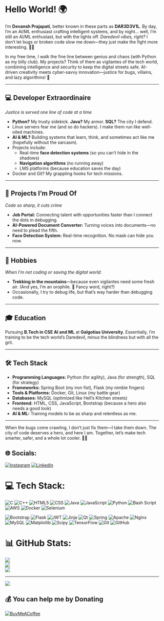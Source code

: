 # Hello World! 🌍  

I’m **Devansh Prajapati**, better known in these parts as **DAR3D3V1L**. By day, I’m an AI/ML enthusiast crafting intelligent systems, and by night… well, I’m still an AI/ML enthusiast, but with the lights off. *Daredevil vibes, right?* I don’t let bugs or broken code slow me down—they just make the fight more interesting. 🦸‍♂️  

In my free time, I walk the fine line between genius and chaos (with Python as my billy club). My projects? Think of them as vigilantes of the tech world, combining intelligence and security to keep the digital streets safe. AI-driven creativity meets cyber-savvy innovation—justice for bugs, villains, and lazy algorithms! 🚀  

---

## 💻 Developer Extraordinaire  
*Justice is served one line of code at a time*  

- **Python?** My trusty sidekick. **Java?** My armor. **SQL?** The city I defend.  
- Linux servers fear me (and so do hackers). I make them run like well-oiled machines.  
- **AI & ML?** Building systems that learn, think, and sometimes act like me (hopefully without the sarcasm).  
- Projects include:
  - Real-time **face detection systems** (so you can’t hide in the shadows)  
  - **Navigation algorithms** (no running away)  
  - LMS platforms (because education saves the day)  
- Docker and Git? My grappling hooks for tech missions.  

---

## 🔧 Projects I’m Proud Of  
*Code so sharp, it cuts crime*  

- **Job Portal:** Connecting talent with opportunities faster than I connect the dots in debugging.  
- **AI-Powered Document Converter:** Turning voices into documents—no need to plead the fifth.  
- **Face Detection System:** Real-time recognition. No mask can hide you now.  

---

## 🎨 Hobbies  
*When I’m not coding or saving the digital world:*  

- **Trekking in the mountains**—because even vigilantes need some fresh air. (And yes, I’m an orophile. 🌄 Fancy word, right?)  
- Occasionally, I try to debug life, but that’s way harder than debugging code.  

---

## 🎓 Education  

Pursuing **B.Tech in CSE AI and ML** at **Galgotias University**. Essentially, I’m training to be the tech world’s Daredevil, minus the blindness but with all the grit.  

---

## 🛠️ Tech Stack  

- **Programming Languages:** Python (for agility), Java (for strength), SQL (for strategy)  
- **Frameworks:** Spring Boot (my iron fist), Flask (my nimble fingers)  
- **Tools & Platforms:** Docker, Git, Linux (my battle gear)  
- **Databases:** MySQL (optimized like Hell’s Kitchen streets)  
- **Frontend:** HTML, CSS, JavaScript, Bootstrap (because a hero also needs a good look)  
- **AI & ML:** Training models to be as sharp and relentless as me.  

---

When the bugs come crawling, I don’t just fix them—I take them down. The city of code deserves a hero, and here I am. Together, let’s make tech smarter, safer, and a whole lot cooler. 🦸‍♂️




## 🌐 Socials:
[![Instagram](https://img.shields.io/badge/Instagram-%23E4405F.svg?logo=Instagram&logoColor=white)](https://instagram.com/devansh_kumar_arya) [![LinkedIn](https://img.shields.io/badge/LinkedIn-%230077B5.svg?logo=linkedin&logoColor=white)](https://linkedin.com/in/devansharya) 

# 💻 Tech Stack:
![C](https://img.shields.io/badge/c-%2300599C.svg?style=for-the-badge&logo=c&logoColor=white) ![C++](https://img.shields.io/badge/c++-%2300599C.svg?style=for-the-badge&logo=c%2B%2B&logoColor=white) ![HTML5](https://img.shields.io/badge/html5-%23E34F26.svg?style=for-the-badge&logo=html5&logoColor=white) ![CSS](https://img.shields.io/badge/css-%231572B6.svg?style=for-the-badge&logo=css3&logoColor=white)
 ![Java](https://img.shields.io/badge/java-%23ED8B00.svg?style=for-the-badge&logo=openjdk&logoColor=white) ![JavaScript](https://img.shields.io/badge/javascript-%23323330.svg?style=for-the-badge&logo=javascript&logoColor=%23F7DF1E) ![Python](https://img.shields.io/badge/python-3670A0?style=for-the-badge&logo=python&logoColor=ffdd54) ![Bash Script](https://img.shields.io/badge/bash_script-%23121011.svg?style=for-the-badge&logo=gnu-bash&logoColor=white) ![AWS](https://img.shields.io/badge/AWS-%23FF9900.svg?style=for-the-badge&logo=amazon-aws&logoColor=white) ![Docker](https://img.shields.io/badge/docker-%230db7ed.svg?style=for-the-badge&logo=docker&logoColor=white) ![Selenium](https://img.shields.io/badge/selenium-%2345b1d2.svg?style=for-the-badge&logo=selenium&logoColor=white)

 ![Bootstrap](https://img.shields.io/badge/bootstrap-%238511FA.svg?style=for-the-badge&logo=bootstrap&logoColor=white) ![Flask](https://img.shields.io/badge/flask-%23000.svg?style=for-the-badge&logo=flask&logoColor=white) ![JWT](https://img.shields.io/badge/JWT-black?style=for-the-badge&logo=JSON%20web%20tokens) ![Jinja](https://img.shields.io/badge/jinja-white.svg?style=for-the-badge&logo=jinja&logoColor=black) ![Qt](https://img.shields.io/badge/Qt-%23217346.svg?style=for-the-badge&logo=Qt&logoColor=white) ![Spring](https://img.shields.io/badge/spring-%236DB33F.svg?style=for-the-badge&logo=spring&logoColor=white) ![Apache](https://img.shields.io/badge/apache-%23D42029.svg?style=for-the-badge&logo=apache&logoColor=white) ![Nginx](https://img.shields.io/badge/nginx-%23009639.svg?style=for-the-badge&logo=nginx&logoColor=white) ![MySQL](https://img.shields.io/badge/mysql-4479A1.svg?style=for-the-badge&logo=mysql&logoColor=white) ![Matplotlib](https://img.shields.io/badge/Matplotlib-%23ffffff.svg?style=for-the-badge&logo=Matplotlib&logoColor=black) ![Scipy](https://img.shields.io/badge/SciPy-%230C55A5.svg?style=for-the-badge&logo=scipy&logoColor=%white) ![TensorFlow](https://img.shields.io/badge/TensorFlow-%23FF6F00.svg?style=for-the-badge&logo=TensorFlow&logoColor=white) ![Git](https://img.shields.io/badge/git-%23F05033.svg?style=for-the-badge&logo=git&logoColor=white) ![GitHub](https://img.shields.io/badge/github-%23121011.svg?style=for-the-badge&logo=github&logoColor=white)
# 📊 GitHub Stats:
![](https://github-readme-stats.vercel.app/api?username=DAR3D3V1L&theme=dark&hide_border=false&include_all_commits=false&count_private=false)<br/>
![](https://github-readme-streak-stats.herokuapp.com/?user=DAR3D3V1L&theme=dark&hide_border=false)<br/>
![](https://github-readme-stats.vercel.app/api/top-langs/?username=DAR3D3V1L&theme=dark&hide_border=false&include_all_commits=false&count_private=false&layout=compact)


---
[![](https://visitcount.itsvg.in/api?id=DAR3D3V1L&icon=0&color=0)](https://visitcount.itsvg.in)

  ## 💰 You can help me by Donating
  [![BuyMeACoffee](https://img.shields.io/badge/Buy%20Me%20a%20Coffee-ffdd00?style=for-the-badge&logo=buy-me-a-coffee&logoColor=black)](https://buymeacoffee.com/dar3d3v1l) 

  
<!-- Proudly created with GPRM ( https://gprm.itsvg.in ) -->
